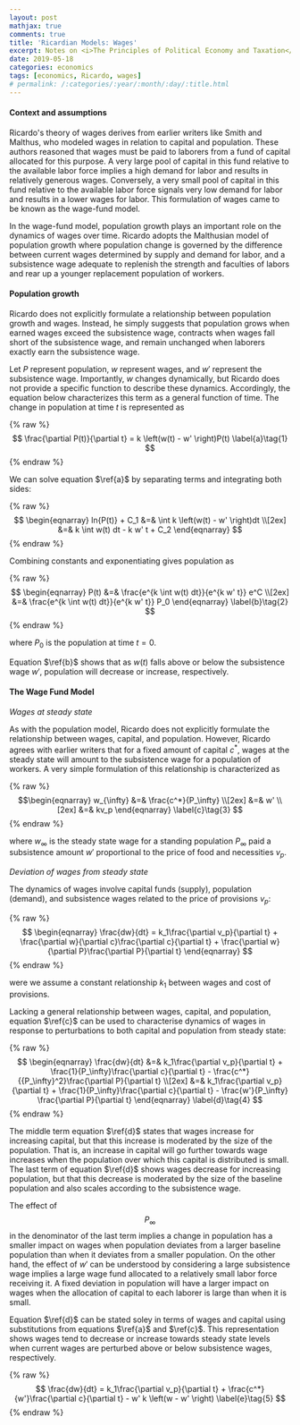```yaml
---
layout: post
mathjax: true
comments: true
title: 'Ricardian Models: Wages' 
excerpt: Notes on <i>The Principles of Political Economy and Taxation</i> 
date: 2019-05-18 
categories: economics
tags: [economics, Ricardo, wages]
# permalink: /:categories/:year/:month/:day/:title.html
---
```



#### **Context and assumptions**

Ricardo's theory of wages derives from earlier writers like Smith and Malthus, who modeled wages in relation to capital and population. These authors reasoned that wages must be paid to laborers from a fund of capital allocated for this purpose. A very large pool of capital in this fund relative to the available labor force implies a high demand for labor and results in relatively generous wages. Conversely, a very small pool of capital in this fund relative to the available labor force signals very low demand for labor and results in a lower wages for labor. This formulation of wages came to be known as the wage-fund model.  

In the wage-fund model, population growth plays an important role on the dynamics of wages over time. Ricardo adopts the Malthusian model of population growth where population change is governed by the difference between current wages determined by supply and demand for labor, and a subsistence wage adequate to replenish the strength and faculties of labors and rear up a younger replacement population of workers. 

#### **Population growth**

Ricardo does not explicitly formulate a relationship between population growth and wages. Instead, he simply suggests that population grows when earned wages exceed the subsistence wage, contracts when wages fall short of the subsistence wage, and remain unchanged when laborers exactly earn the subsistence wage. 

Let $P$ represent population, $w$ represent wages, and $w'$ represent the subsistence wage. Importantly, $w$ changes dynamically, but Ricardo does not provide a specific function to describe these dynamics. Accordingly, the equation below characterizes this term as a general function of time. The change in population at time $t$ is represented as   

{% raw %}
$$
\frac{\partial P(t)}{\partial t} = k \left(w(t) - w' \right)P(t)
\label{a}\tag{1}
$$
{% endraw %}

We can solve equation $\ref{a}$ by separating terms and integrating both sides:

{% raw %}
$$
\begin{eqnarray}
ln{P(t)} + C_1 &=& \int k \left(w(t) - w' \right)dt \\[2ex]
&=& k \int w(t) dt - k w' t + C_2
\end{eqnarray}
$$
{% endraw %}

Combining constants and exponentiating gives population as

{% raw %}
$$
\begin{eqnarray}
P(t) &=& \frac{e^{k \int w(t) dt}}{e^{k w' t}} e^C \\[2ex]
&=& \frac{e^{k \int w(t) dt}}{e^{k w' t}} P_0 
\end{eqnarray}
\label{b}\tag{2}
$$
{% endraw %}

where $P_0$ is the population at time $t=0$.

Equation $\ref{b}$ shows that as $w(t)$ falls above or below the subsistence wage $w'$, population will decrease or increase, respectively.  

#### **The Wage Fund Model**

_Wages at steady state_<br>

As with the population model, Ricardo does not explicitly formulate the relationship between wages, capital, and population. However, Ricardo agrees with earlier writers that for a fixed amount of capital $c^*$, wages at the steady state will amount to the subsistence wage for a population of workers. A very simple formulation of this relationship is characterized as 

{% raw %}
$$\begin{eqnarray}
w_{\infty} &=& \frac{c^*}{P_\infty} \\[2ex]
&=& w' \\[2ex]
&=& kv_p
\end{eqnarray}
\label{c}\tag{3}
$$
{% endraw %}

where $w_\infty$ is the steady state wage for a standing population $P_\infty$ paid a subsistence amount $w'$ proportional to the price of food and necessities $v_p$. 


_Deviation of wages from steady state_<br>

The dynamics of wages involve capital funds (supply), population (demand), and subsistence wages related to the price of provisions $v_p$: 

{% raw %}
$$
\begin{eqnarray}
\frac{dw}{dt} = k_1\frac{\partial v_p}{\partial t} + \frac{\partial w}{\partial c}\frac{\partial c}{\partial t} + \frac{\partial w}{\partial P}\frac{\partial P}{\partial t} 
\end{eqnarray}
$$
{% endraw %}

were we assume a constant relationship $k_1$ between wages and cost of provisions.

Lacking a general relationship between wages, capital, and population, equation $\ref{c}$ can be used to characterise dynamics of wages in response to perturbations to both capital and population from steady state:  

{% raw %}
$$
\begin{eqnarray}
\frac{dw}{dt} &=& k_1\frac{\partial v_p}{\partial t} + \frac{1}{P_\infty}\frac{\partial c}{\partial t} - \frac{c^*}{{P_\infty}^2}\frac{\partial P}{\partial t} \\[2ex]
&=& k_1\frac{\partial v_p}{\partial t} + \frac{1}{P_\infty}\frac{\partial c}{\partial t} - \frac{w'}{P_\infty} \frac{\partial P}{\partial t}
\end{eqnarray}
\label{d}\tag{4}
$$
{% endraw %}

The middle term equation $\ref{d}$ states that wages increase for increasing capital, but that this increase is moderated by the size of the population. That is, an increase in capital will go further towards wage increases when the population over which this capital is distributed is small. The last term of equation $\ref{d}$ shows wages decrease for increasing population, but that this decrease is moderated by the size of the baseline population and also scales according to the subsistence wage.  

The effect of $$P_\infty$$ in the denominator of the last term implies a change in population has a smaller impact on wages when population deviates from a larger baseline population than when it deviates from a smaller population. On the other hand, the effect of $w'$ can be understood by considering a large subsistence wage implies a large wage fund allocated to a relatively small labor force receiving it. A fixed deviation in population will have a larger impact on wages when the allocation of capital to each laborer is large than when it is small.  

Equation $\ref{d}$ can be stated soley in terms of wages and capital using substitutions from equations $\ref{a}$ and $\ref{c}$. This representation shows wages tend to decrease or increase towards steady state levels when current wages are perturbed above or below subsistence wages, respectively. 

{% raw %}
$$
\frac{dw}{dt} = k_1\frac{\partial v_p}{\partial t} + \frac{c^*}{w'}\frac{\partial c}{\partial t} - w' k \left(w - w' \right)
\label{e}\tag{5}
$$
{% endraw %}

    
